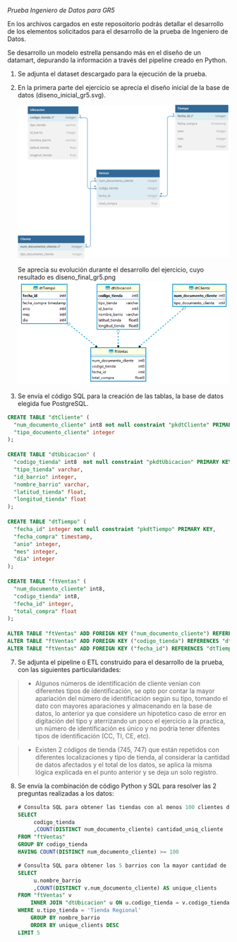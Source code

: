 <em> Prueba Ingeniero de Datos para GR5 </em>

En los archivos cargados en este reposoitorio podrás detallar el desarrollo de los elementos solicitados para el desarrollo de la prueba de Ingeniero de Datos.

Se desarrollo un modelo estrella pensando más en el diseño de un datamart, depurando la información a través del pipeline creado en Python.

1. Se adjunta el dataset descargado para la ejecución de la prueba.
2. En la primera parte del ejercicio se aprecía el diseño inicial de la base de datos (diseno_inicial_gr5.svg).
   
    ![alt text](diseno_inicial_gr5.svg)
   
   Se aprecia su evolución durante el desarrollo del ejercicio, cuyo resultado es diseno_final_gr5.png
    ![alt text](diseno_final_gr5.png)
   
5. Se envía el código SQL para la creación de las tablas, la base de datos elegida fue PostgreSQL.
```sql
CREATE TABLE "dtCliente" (
  "num_documento_cliente" int8 not null constraint "pkdtCliente" PRIMARY KEY,
  "tipo_documento_cliente" integer
);

CREATE TABLE "dtUbicacion" (
  "codigo_tienda" int8  not null constraint "pkdtUbicacion" PRIMARY KEY,
  "tipo_tienda" varchar,
  "id_barrio" integer,
  "nombre_barrio" varchar,
  "latitud_tienda" float,
  "longitud_tienda" float
);

CREATE TABLE "dtTiempo" (
  "fecha_id" integer not null constraint "pkdtTiempo" PRIMARY KEY,
  "fecha_compra" timestamp,
  "anio" integer,
  "mes" integer,
  "dia" integer
);

CREATE TABLE "ftVentas" (
  "num_documento_cliente" int8,
  "codigo_tienda" int8,
  "fecha_id" integer,
  "total_compra" float
);

ALTER TABLE "ftVentas" ADD FOREIGN KEY ("num_documento_cliente") REFERENCES "dtCliente" ("num_documento_cliente");
ALTER TABLE "ftVentas" ADD FOREIGN KEY ("codigo_tienda") REFERENCES "dtUbicacion" ("codigo_tienda");
ALTER TABLE "ftVentas" ADD FOREIGN KEY ("fecha_id") REFERENCES "dtTiempo" ("fecha_id");
```
7. Se adjunta el pipeline o ETL construido para el desarrollo de la prueba, con las siguientes particularidades:
  > - Algunos números de identificación de cliente venian con diferentes tipos de identificación, se opto por contar la mayor apariación del número de identificación según su tipo, tomando el dato con mayores aparaciones y almacenando en la base de datos, lo anterior ya que considere un hipotetico caso de error en digitación del tipo y aterrizando un poco el ejercicio a la practica, un número de identificación es único y no podría tener difentes tipos de identificación (CC, TI, CE, etc).

  > - Existen 2 códigos de tienda (745, 747) que están repetidos con diferentes localizaciones y tipo de tienda, al considerar la cantidad de datos afectados y el total de los datos, se aplica la misma lógica explicada en el punto anterior y se deja un solo registro.

8. Se envía la combinación de código Python y SQL para resolver las 2 preguntas realizadas a los datos:
   ```sql
   # Consulta SQL para obtener las tiendas con al menos 100 clientes diferentes
   SELECT
        codigo_tienda
        ,COUNT(DISTINCT num_documento_cliente) cantidad_uniq_cliente
   FROM "ftVentas"
   GROUP BY codigo_tienda
   HAVING COUNT(DISTINCT num_documento_cliente) >= 100
   ```
   ```sql
   # Consulta SQL para obtener los 5 barrios con la mayor cantidad de clientes únicos
   SELECT
        u.nombre_barrio
        ,COUNT(DISTINCT v.num_documento_cliente) AS unique_clients
   FROM "ftVentas" v
       INNER JOIN "dtUbicacion" u ON u.codigo_tienda = v.codigo_tienda
   WHERE u.tipo_tienda = 'Tienda Regional'
       GROUP BY nombre_barrio
       ORDER BY unique_clients DESC
   LIMIT 5
   ```

